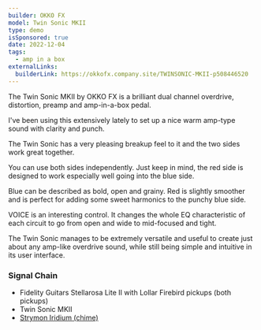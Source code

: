 ```yaml
---
builder: OKKO FX
model: Twin Sonic MKII
type: demo
isSponsored: true
date: 2022-12-04
tags:
  - amp in a box
externalLinks:
  builderLink: https://okkofx.company.site/TWINSONIC-MKII-p508446520
---
```


The Twin Sonic MKII by OKKO FX is a brilliant dual channel overdrive, distortion, preamp and amp-in-a-box pedal.

I've been using this extensively lately to set up a nice warm amp-type sound with clarity and punch.

The Twin Sonic has a very pleasing breakup feel to it and the two sides work great together.

You can use both sides independently. Just keep in mind, the red side is designed to work especially well going into the blue side.

Blue can be described as bold, open and grainy. Red is slightly smoother and is perfect for adding some sweet harmonics to the punchy blue side.

VOICE is an interesting control. It changes the whole EQ characteristic of each circuit to go from open and wide to mid-focused and tight.

The Twin Sonic manages to be extremely versatile and useful to create just about any amp-like overdrive sound, while still being simple and intuitive in its user interface.

### Signal Chain

- Fidelity Guitars Stellarosa Lite II with Lollar Firebird pickups (both pickups)
- Twin Sonic MKII
- [Strymon Iridium (chime)](/demos/strymon-iridium)
